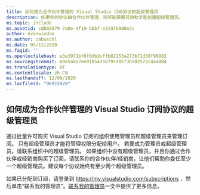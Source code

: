 ```yaml
---
title: 如何成为合作伙伴管理的 Visual Studio 订阅协议的超级管理员
description: 如果你的协议由合作伙伴管理，则可能需要其协助才能创建超级管理员。
ms.topic: include
ms.assetid: cdb03879-7a0e-4f19-bbbf-e319760d8e2c
author: evanwindom
ms.author: cabuschl
ms.date: 05/12/2020
ms.faqid: ''
ms.openlocfilehash: e3e3971bf6f0db2cffb82153a273b71d30f96082
ms.sourcegitcommit: 60e5a8a7ee91854356797d05f3b502572c4a4884
ms.translationtype: HT
ms.contentlocale: zh-CN
ms.lasthandoff: 12/09/2020
ms.locfileid: "96915928"
---
```

## <a name="how-to-become-a-super-admin-for-visual-studio-subscriptions-agreements-managed-by-partners"></a>如何成为合作伙伴管理的 Visual Studio 订阅协议的超级管理员

通过批量许可购买 Visual Studio 订阅的组织使用管理员和超级管理员来管理订阅。  只有超级管理员才能将管理权限分配给用户。  若要成为管理员或超级管理员，请联系组织中的超级管理员。  如果组织中没有超级管理员，并且你通过合作伙伴或经销商购买了订阅，请联系你的合作伙伴/经销商，让他们帮助你委任至少一个超级管理员。建议每个协议始终有至少两个超级管理员。  

如果已分配到订阅，请登录到 https://my.visualstudio.com/subscriptions ，然后单击“联系我的管理员”。[联系我的管理员](https://docs.microsoft.com/visualstudio/subscriptions/contact-my-admin)一文中提供了更多信息。

